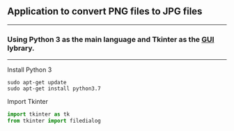 ## Application to convert PNG files to JPG files
------
### Using Python 3 as the main language and Tkinter as the [GUI](https://en.wikipedia.org/wiki/Graphical_user_interface) lybrary.
------
Install Python 3
```
sudo apt-get update
sudo apt-get install python3.7
```

Import Tkinter
```python
import tkinter as tk
from tkinter import filedialog
```
 
